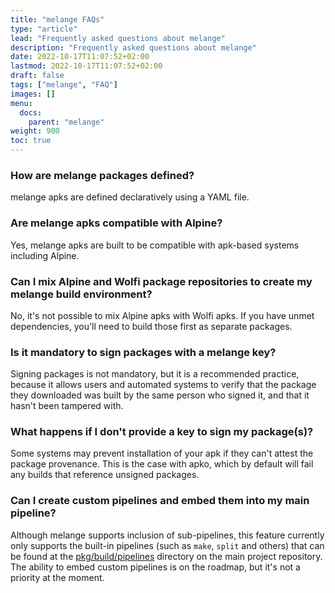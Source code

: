 ```yaml
---
title: "melange FAQs"
type: "article"
lead: "Frequently asked questions about melange"
description: "Frequently asked questions about melange"
date: 2022-10-17T11:07:52+02:00
lastmod: 2022-10-17T11:07:52+02:00
draft: false
tags: ["melange", "FAQ"]
images: []
menu:
  docs:
    parent: "melange"
weight: 900
toc: true
---
```


### How are melange packages defined?
melange apks are defined declaratively using a YAML file.

### Are melange apks compatible with Alpine?
Yes, melange apks are built to be compatible with apk-based systems including Alpine.

### Can I mix Alpine and Wolfi package repositories to create my melange build environment?
No, it's not possible to mix Alpine apks with Wolfi apks. If you have unmet dependencies, you'll need to build those first as separate packages.

### Is it mandatory to sign packages with a melange key?
Signing packages is not mandatory, but it is a recommended practice, because it allows users and automated systems to verify that the package they downloaded was built by the same person who signed it, and that it hasn't been tampered with.

### What happens if I don't provide a key to sign my package(s)?
Some systems may prevent installation of your apk if they can't attest the package provenance. This is the case with apko, which by default will fail any builds that reference unsigned packages.

### Can I create custom pipelines and embed them into my main pipeline?
Although melange supports inclusion of sub-pipelines, this feature currently only supports the built-in pipelines (such as `make`, `split` and others) that can be found at the [pkg/build/pipelines](https://github.com/chainguard-dev/melange/tree/main/pkg/build/pipelines) directory on the main project repository.
The ability to embed custom pipelines is on the roadmap, but it's not a priority at the moment.


